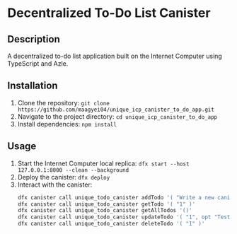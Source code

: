 # Decentralized To-Do List Canister

## Description
A decentralized to-do list application built on the Internet Computer using TypeScript and Azle.

## Installation
1. Clone the repository: `git clone https://github.com/maagyei04/unique_icp_canister_to_do_app.git`
2. Navigate to the project directory: `cd unique_icp_canister_to_do_app`
3. Install dependencies: `npm install`

## Usage
1. Start the Internet Computer local replica: `dfx start --host 127.0.0.1:8000 --clean --background`
2. Deploy the canister: `dfx deploy`
3. Interact with the canister:
   ```sh
   dfx canister call unique_todo_canister addTodo '( "Write a new canister", "Create a new canister for the ICP course" )'
   dfx canister call unique_todo_canister getTodo '( "1" )'
   dfx canister call unique_todo_canister getAllTodos '()'
   dfx canister call unique_todo_canister updateTodo '( "1", opt "Test the canister", opt true )'
   dfx canister call unique_todo_canister deleteTodo '( "1" )'
